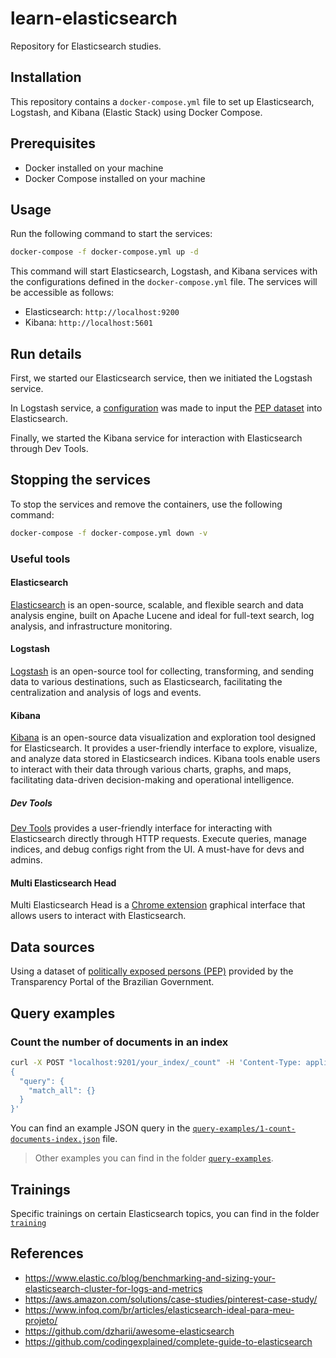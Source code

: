 # learn-elasticsearch
Repository for Elasticsearch studies.

## Installation
This repository contains a `docker-compose.yml` file to set up Elasticsearch, Logstash, and Kibana (Elastic Stack) using Docker Compose.

## Prerequisites
- Docker installed on your machine
- Docker Compose installed on your machine

## Usage
Run the following command to start the services:
```bash
docker-compose -f docker-compose.yml up -d
```

This command will start Elasticsearch, Logstash, and Kibana services with the configurations defined in the `docker-compose.yml` file. The services will be accessible as follows:

- Elasticsearch: `http://localhost:9200`
- Kibana: `http://localhost:5601`

## Run details
First, we started our Elasticsearch service, then we initiated the Logstash service. 

In Logstash service, a [configuration](logstash/logstash.conf) was made to input the [PEP dataset](logstash/202401_PEP.csv) into Elasticsearch.

Finally, we started the Kibana service for interaction with Elasticsearch through Dev Tools.

## Stopping the services
To stop the services and remove the containers, use the following command:

```bash
docker-compose -f docker-compose.yml down -v
```

### Useful tools

#### Elasticsearch
[Elasticsearch](https://www.elastic.co/guide/en/elasticsearch/reference/current/docs.html) is an open-source, scalable, and flexible search and data analysis engine, built on Apache Lucene and ideal for full-text search, log analysis, and infrastructure monitoring.

#### Logstash
[Logstash](https://www.elastic.co/guide/en/logstash/current/index.html) is an open-source tool for collecting, transforming, and sending data to various destinations, such as Elasticsearch, facilitating the centralization and analysis of logs and events.

#### Kibana
[Kibana](https://www.elastic.co/guide/en/kibana/7.17/index.html) is an open-source data visualization and exploration tool designed for Elasticsearch. It provides a user-friendly interface to explore, visualize, and analyze data stored in Elasticsearch indices. Kibana tools enable users to interact with their data through various charts, graphs, and maps, facilitating data-driven decision-making and operational intelligence.

##### Dev Tools
[Dev Tools](https://www.elastic.co/guide/en/kibana/7.17/devtools-kibana.html) provides a user-friendly interface for interacting with Elasticsearch directly through HTTP requests. Execute queries, manage indices, and debug configs right from the UI. A must-have for devs and admins.

#### Multi Elasticsearch Head 
Multi Elasticsearch Head is a [Chrome extension](https://chromewebstore.google.com/detail/multi-elasticsearch-head/cpmmilfkofbeimbmgiclohpodggeheim) graphical interface that allows users to interact with Elasticsearch.

## Data sources
Using a dataset of [politically exposed persons (PEP)](https://portaldatransparencia.gov.br/download-de-dados/pep) provided by the Transparency Portal of the Brazilian Government.

## Query examples

### Count the number of documents in an index
```bash
curl -X POST "localhost:9201/your_index/_count" -H 'Content-Type: application/json' -d'
{
  "query": {
    "match_all": {}
  }
}'
```
You can find an example JSON query in the [`query-examples/1-count-documents-index.json`](query-examples/1-count-documents-index.json) file.

> Other examples you can find in the folder [`query-examples`](query-examples).

## Trainings
Specific trainings on certain Elasticsearch topics, you can find in the folder [`training`](training)

## References
* https://www.elastic.co/blog/benchmarking-and-sizing-your-elasticsearch-cluster-for-logs-and-metrics
* https://aws.amazon.com/solutions/case-studies/pinterest-case-study/
* https://www.infoq.com/br/articles/elasticsearch-ideal-para-meu-projeto/
* https://github.com/dzharii/awesome-elasticsearch
* https://github.com/codingexplained/complete-guide-to-elasticsearch